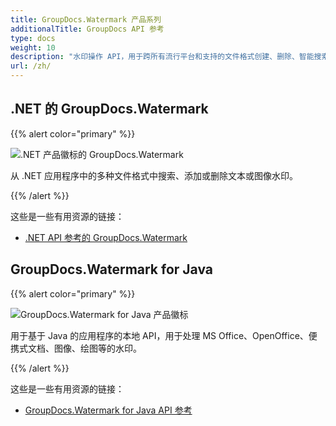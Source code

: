 ```yaml
---
title: GroupDocs.Watermark 产品系列
additionalTitle: GroupDocs API 参考
type: docs
weight: 10
description: "水印操作 API，用于跨所有流行平台和支持的文件格式创建、删除、智能搜索、编辑锁定和执行其他强大的操作"
url: /zh/
---
```


## .NET 的 GroupDocs.Watermark

{{% alert color="primary" %}} 

![.NET 产品徽标的 GroupDocs.Watermark](../gdocs_net.png)

从 .NET 应用程序中的多种文件格式中搜索、添加或删除文本或图像水印。

{{% /alert %}} 

这些是一些有用资源的链接：

- [.NET API 参考的 GroupDocs.Watermark](/watermark/zh/net/)


## GroupDocs.Watermark for Java

{{% alert color="primary" %}}

![GroupDocs.Watermark for Java 产品徽标](../gdocs_java.png)

用于基于 Java 的应用程序的本地 API，用于处理 MS Office、OpenOffice、便携式文档、图像、绘图等的水印。

{{% /alert %}}

这些是一些有用资源的链接：

- [GroupDocs.Watermark for Java API 参考](/watermark/java/)
